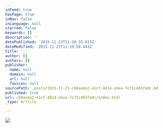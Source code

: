 ```yaml
---
inFeed: true
hasPage: true
inNav: false
inLanguage: null
starred: false
keywords: []
description: ''
datePublished: '2015-11-23T11:20:35.813Z'
dateModified: '2015-11-23T11:19:58.443Z'
title: ''
author: []
authors: []
publisher:
  name: null
  domain: null
  url: null
  favicon: null
sourcePath: _posts/2015-11-23-c60aa4a2-41cf-4814-a5ea-7c71c4037a9c.md
published: true
url: c60aa4a2-41cf-4814-a5ea-7c71c4037a9c/index.html
_type: Article

---
```

![](https://the-grid-user-content.s3-us-west-2.amazonaws.com/d94e432b-a7af-4915-a566-752633cbf383.jpg)